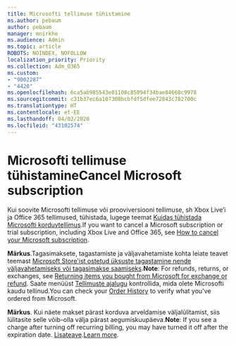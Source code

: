 ```yaml
---
title: Microsofti tellimuse tühistamine
ms.author: pebaum
author: pebaum
manager: mnirkhe
ms.audience: Admin
ms.topic: article
ROBOTS: NOINDEX, NOFOLLOW
localization_priority: Priority
ms.collection: Adm_O365
ms.custom:
- "9002287"
- "4420"
ms.openlocfilehash: 6ca5ab985543e81108c85094f34bae84668c9978
ms.sourcegitcommit: c31b37ec6a107308bcbfdf5dfee72843c782700c
ms.translationtype: HT
ms.contentlocale: et-EE
ms.lasthandoff: 04/02/2020
ms.locfileid: "43102574"
---
```

# <a name="cancel-microsoft-subscription"></a><span data-ttu-id="926cc-102">Microsofti tellimuse tühistamine</span><span class="sxs-lookup"><span data-stu-id="926cc-102">Cancel Microsoft subscription</span></span>

<span data-ttu-id="926cc-103">Kui soovite Microsofti tellimuse või prooviversiooni tellimuse, sh Xbox Live’i ja Office 365 tellimused, tühistada, lugege teemat [Kuidas tühistada Microsofti korduvtellimus](https://support.microsoft.com/help/4027815).</span><span class="sxs-lookup"><span data-stu-id="926cc-103">If you want to cancel a Microsoft subscription or trial subscription, including Xbox Live and Office 365, see [How to cancel your Microsoft subscription](https://support.microsoft.com/help/4027815).</span></span>

<span data-ttu-id="926cc-104">**Märkus**.Tagasimaksete, tagastamiste ja väljavahetamiste kohta leiate teavet teemast [Microsoft Store'ist ostetud üksuste tagastamine nende väljavahetamiseks või tagasimakse saamiseks](https://support.microsoft.com/help/10558).</span><span class="sxs-lookup"><span data-stu-id="926cc-104">**Note**: For refunds, returns, or exchanges, see [Returning items you bought from Microsoft for exchange or refund](https://support.microsoft.com/help/10558).</span></span> <span data-ttu-id="926cc-105">Saate menüüst [Tellimuste ajalugu](https://account.microsoft.com/billing/orders/) kontrollida, mida olete Microsofti kaudu tellinud.</span><span class="sxs-lookup"><span data-stu-id="926cc-105">You can check your [Order History](https://account.microsoft.com/billing/orders/) to verify what you've ordered from Microsoft.</span></span> 

<span data-ttu-id="926cc-106">**Märkus**. Kui näete makset pärast korduva arveldamise väljalülitamist, siis lülitasite selle võib-olla välja pärast aegumiskuupäeva.</span><span class="sxs-lookup"><span data-stu-id="926cc-106">**Note**: If you see a charge after turning off recurring billing, you may have turned it off after the expiration date.</span></span> <span data-ttu-id="926cc-107">[Lisateave](https://support.microsoft.com/help/10640).</span><span class="sxs-lookup"><span data-stu-id="926cc-107">[Learn more](https://support.microsoft.com/help/10640).</span></span> 
